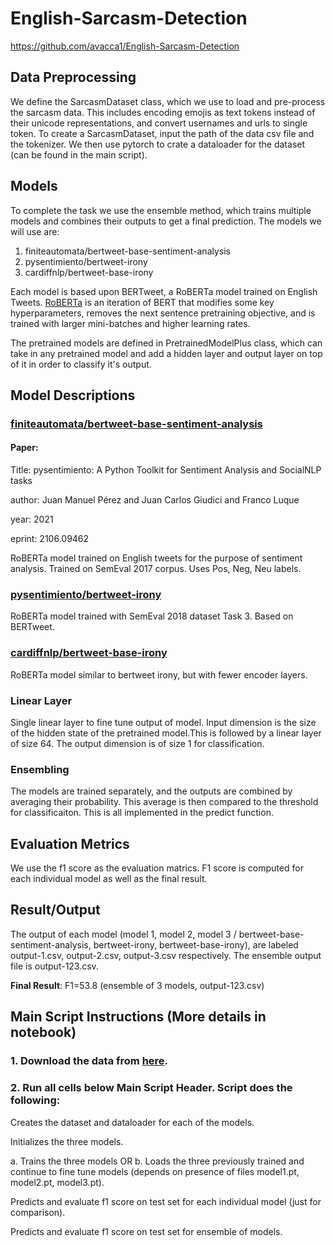 # English-Sarcasm-Detection

https://github.com/avacca1/English-Sarcasm-Detection


<h2>Data Preprocessing</h2>
We define the SarcasmDataset class, which we use to load and pre-process the sarcasm data. This includes encoding emojis as text tokens instead of their unicode representations, and convert usernames and urls to single token. To create a SarcasmDataset, input the path of the data csv file and the tokenizer. We then use pytorch to crate a dataloader for the dataset (can be found in the main script).

<h2>Models</h2>

To complete the task we use the ensemble method, which trains multiple models and combines their outputs to get a final prediction. The models we will use are:
1. finiteautomata/bertweet-base-sentiment-analysis
2. pysentimiento/bertweet-irony
3. cardiffnlp/bertweet-base-irony

Each model is based upon BERTweet, a RoBERTa model trained on English Tweets. [RoBERTa](https://huggingface.co/docs/transformers/model_doc/roberta) is an iteration of BERT that modifies some key hyperparameters, removes the next sentence pretraining objective, and is trained with larger mini-batches and higher learning rates.

The pretrained models are defined in PretrainedModelPlus class, which can take in any pretrained model and add a hidden layer and output layer on top of it in order to classify it's output.

<h2>Model Descriptions</h2>

### [finiteautomata/bertweet-base-sentiment-analysis](https://huggingface.co/finiteautomata/bertweet-base-sentiment-analysis)


#### Paper: 
Title: pysentimiento: A Python Toolkit for Sentiment Analysis and SocialNLP tasks

author: Juan Manuel Pérez and Juan Carlos Giudici and Franco Luque

year: 2021

eprint: 2106.09462


RoBERTa model trained on English tweets for the purpose of sentiment analysis. Trained on SemEval 2017 corpus. Uses Pos, Neg, Neu labels. 

### [pysentimiento/bertweet-irony](https://huggingface.co/pysentimiento/bertweet-irony)

RoBERTa model trained with SemEval 2018 dataset Task 3. Based on BERTweet. 

### [cardiffnlp/bertweet-base-irony](https://huggingface.co/cardiffnlp/bertweet-base-irony)



RoBERTa model similar to bertweet irony, but with fewer encoder layers. 

<h3>Linear Layer</h3>

Single linear layer to fine tune output of model. Input dimension is the size of the hidden state of the pretrained model.This is followed by a linear layer of size 64. The output dimension is of size 1 for classification.

<h3>Ensembling</h3>
The models are trained separately, and the outputs are combined by averaging their probability. This average is then compared to the threshold for classificaiton. This is all implemented in the predict function.

## Evaluation Metrics
We use the f1 score as the evaluation matrics. F1 score is computed for each individual model as well as the final result.

## Result/Output

The output of each model (model 1, model 2, model 3 / bertweet-base-sentiment-analysis, bertweet-irony, bertweet-base-irony), are labeled output-1.csv, output-2.csv, output-3.csv respectively. The ensemble output file is output-123.csv.

**Final Result**: F1=53.8 (ensemble of 3 models, output-123.csv)

## Main Script Instructions (More details in notebook)

### 1. Download the data from [here](https://github.com/iabufarha/iSarcasmEval).

### 2. Run all cells below Main Script Header. Script does the following:

  Creates the dataset and dataloader for each of the models.
  
  Initializes the three models.
  
  a. Trains the three models OR b. Loads the three previously trained and continue to fine tune models (depends on presence of files model1.pt, model2.pt, model3.pt).

  Predicts and evaluate f1 score on test set for each individual model (just for comparison).

  Predicts and evaluate f1 score on test set for ensemble of models.

